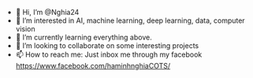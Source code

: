 - 👋 Hi, I’m @Nghia24
- 👀 I’m interested in AI, machine learning, deep learning, data, computer vision
- 🌱 I’m currently learning everything above.
- 💞️ I’m looking to collaborate on some interesting projects
- 📫 How to reach me: Just inbox me through my facebook https://www.facebook.com/haminhnghiaCOTS/

<!---
Nghia24/Nghia24 is a ✨ special ✨ repository because its `README.md` (this file) appears on your GitHub profile.
You can click the Preview link to take a look at your changes.
--->

